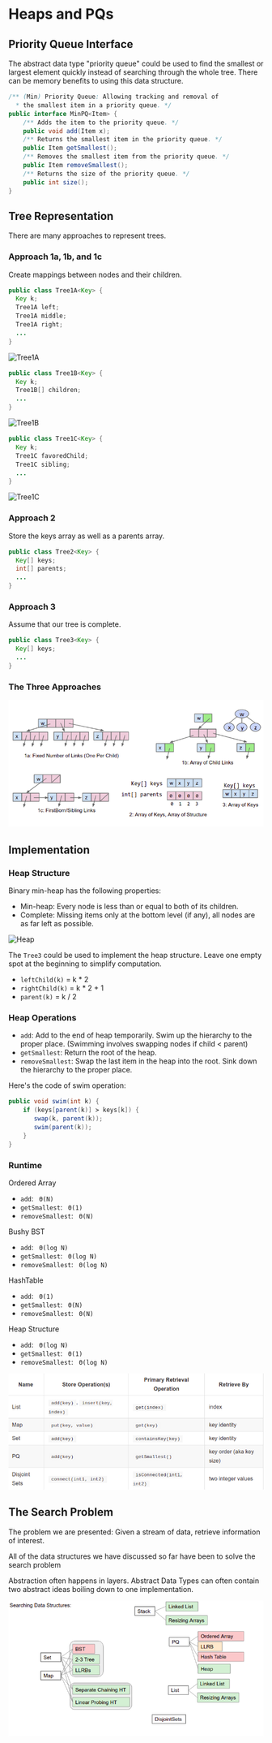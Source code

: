 # Heaps and PQs

## Priority Queue Interface

The abstract data type "priority queue" could be used to find the smallest or largest element quickly instead of searching through the whole tree. There can be memory benefits to using this data structure.

```java
/** (Min) Priority Queue: Allowing tracking and removal of 
  * the smallest item in a priority queue. */
public interface MinPQ<Item> {
    /** Adds the item to the priority queue. */
    public void add(Item x);
    /** Returns the smallest item in the priority queue. */
    public Item getSmallest();
    /** Removes the smallest item from the priority queue. */
    public Item removeSmallest();
    /** Returns the size of the priority queue. */
    public int size();
}
```

## Tree Representation

There are many approaches to represent trees.

### Approach 1a, 1b, and 1c

Create mappings between nodes and their children.

```java
public class Tree1A<Key> {
  Key k;
  Tree1A left;
  Tree1A middle;
  Tree1A right;
  ...
}
```

![Tree1A](https://joshhug.gitbooks.io/hug61b/content/assets/Screen%20Shot%202019-03-09%20at%209.54.04%20PM.png "Tree1A")

```java
public class Tree1B<Key> {
  Key k;
  Tree1B[] children;
  ...
}
```

![Tree1B](https://joshhug.gitbooks.io/hug61b/content/assets/Screen%20Shot%202019-03-09%20at%2010.03.15%20PM.png "Tree1B")

```java
public class Tree1C<Key> {
  Key k;
  Tree1C favoredChild;
  Tree1C sibling;
  ...
}
```

![Tree1C](https://joshhug.gitbooks.io/hug61b/content/assets/Screen%20Shot%202019-03-09%20at%2010.08.44%20PM.png "Tree1C")

### Approach 2

Store the keys array as well as a parents array.

```java
public class Tree2<Key> {
  Key[] keys;
  int[] parents;
  ...
}
```


### Approach 3

Assume that our tree is complete.

```java
public class Tree3<Key> {
  Key[] keys;
  ...
}
```

### The Three Approaches

![ADTs implementations](../image/PQtry.png)

## Implementation

### Heap Structure

Binary min-heap has the following properties:

* Min-heap: Every node is less than or equal to both of its children.
* Complete: Missing items only at the bottom level (if any), all nodes are as far left as possible.

![Heap](https://joshhug.gitbooks.io/hug61b/content/assets/heap-13.2.1.png "Heap")

The `Tree3` could be used to implement the heap structure. Leave one empty spot at the beginning to simplify computation. 

* `leftChild(k)` = k * 2
* `rightChild(k)` = k * 2 + 1
* `parent(k)` = k / 2

### Heap Operations

* `add`: Add to the end of heap temporarily. Swim up the hierarchy to the proper place. (Swimming involves swapping nodes if child < parent)
* `getSmallest`: Return the root of the heap.
* `removeSmallest`: Swap the last item in the heap into the root. Sink down the hierarchy to the proper place.

Here's the code of swim operation:

```java
public void swim(int k) {
    if (keys[parent(k)] ≻ keys[k]) {
       swap(k, parent(k));
       swim(parent(k));              
    }
}
```

### Runtime

Ordered Array

* `add`: ` Θ(N)`
* `getSmallest`: ` Θ(1)`
* `removeSmallest`: ` Θ(N)`

Bushy BST

* `add`: ` Θ(log N)`
* `getSmallest`: ` Θ(log N)`
* `removeSmallest`: ` Θ(log N)`

HashTable

* `add`: ` Θ(1)`
* `getSmallest`: ` Θ(N)`
* `removeSmallest`: ` Θ(N)`

Heap Structure

* `add`: ` Θ(log N)`
* `getSmallest`: ` Θ(1)`
* `removeSmallest`: ` Θ(log N)`

![ADTs implementations](../image/ADT.png)

## The Search Problem 
The problem we are presented: Given a stream of data, retrieve information of interest. 

All of the data structures we have discussed so far have been to solve the search problem 

Abstraction often happens in layers. Abstract Data Types can often contain two abstract ideas boiling down to one implementation. 

![ADTs implementations](../image/ADTs.png)